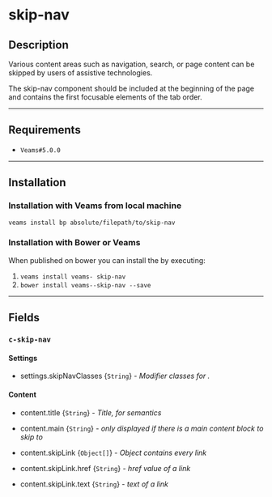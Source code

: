 # skip-nav

## Description

Various content areas such as navigation, search, or page content can be skipped by users of assistive technologies.

The skip-nav component should be included at the beginning of the page and contains the first focusable elements of the tab order.

-----------

## Requirements
- `Veams#5.0.0` 

-----------

## Installation

### Installation with Veams from local machine

`veams install bp absolute/filepath/to/skip-nav`

### Installation with Bower or Veams

When published on bower you can install the  by executing:

1. `veams install veams- skip-nav`
2. `bower install veams--skip-nav --save`

-----------

## Fields

### `c-skip-nav`

#### Settings
- settings.skipNavClasses {`String`} - _Modifier classes for ._ 

#### Content
- content.title {`String`} - _Title, for semantics_
- content.main {`String`} - _only displayed if there is a main content block to skip to_
- content.skipLink {`Object[]`} - _Object contains every link_

- content.skipLink.href {`String`} - _href value of a link_
- content.skipLink.text {`String`} - _text of a link_

